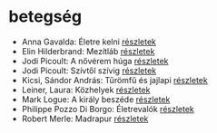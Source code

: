 # betegség

- Anna Gavalda: Életre kelni [részletek](../_details/Anna%20Gavalda.md#id_1303)
- Elin Hilderbrand: Mezítláb [részletek](../_details/Elin%20Hilderbrand.md#id_995)
- Jodi Picoult: A nővérem húga [részletek](../_details/Jodi%20Picoult.md#id_350)
- Jodi Picoult: Szívtől szívig [részletek](../_details/Jodi%20Picoult.md#id_351)
- Kicsi, Sándor András: Tűrömfű és jajlapi [részletek](../_details/Kicsi%2C%20S%C3%A1ndor%20Andr%C3%A1s.md#id_384)
- Leiner, Laura: Közhelyek [részletek](../_details/Leiner%2C%20Laura.md#id_1481)
- Mark Logue: A király beszéde [részletek](../_details/Mark%20Logue.md#id_298)
- Philippe Pozzo Di Borgo: Életrevalók [részletek](../_details/Philippe%20Pozzo%20Di%20Borgo.md#id_1267)
- Robert Merle: Madrapur [részletek](../_details/Robert%20Merle.md#id_334)